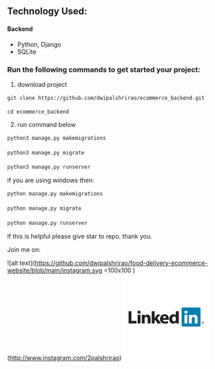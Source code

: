 
  ## Technology Used:

  #### Backend

  * Python, Django
  * SQLite


  ### Run the following commands to get started your project:

  1. download project

  ```
  git clone https://github.com/dwipalshrirao/ecommerce_backend.git

  cd ecommerce_backend
  ```


  2. run command below

  ```python
  python3 manage.py makemigrations

  python3 manage.py migrate

  python3 manage.py runserver
  ```

  if you are using windows then:
  
  ```python
  python manage.py makemigrations

  python manage.py migrate

  python manage.py runserver
```

  if this is helpful please give star to repo. 
  thank you.


Join me on: 

<!-- display the social media buttons in your README -->

![alt text](https://github.com/dwipalshrirao/food-delivery-ecommerce-website/blob/main/instagram.svg  =100x100  )(http://www.instagram.com/2palshrirao)
[![alt text][2.1]][2]



<!-- links to social media icons -->
<!-- no need to change these -->

<!-- icons with padding -->

[1.1]: https://github.com/dwipalshrirao/food-delivery-ecommerce-website/blob/main/instagram.svg 
[2.1]: https://github.com/dwipalshrirao/food-delivery-ecommerce-website/blob/main/LinkedIn-logo-vector.svg  (Join on linkedin)





<!-- links to your social media accounts -->
<!-- update these accordingly -->

[1]: http://www.instagram.com/2palshrirao
[2]: https://www.linkedin.com/in/dwipal-shrirao/



  